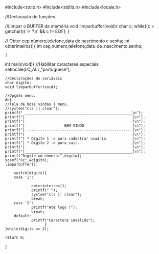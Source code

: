 #include<stdio.h>
#include<stdlib.h>
#include<locale.h>

//Declaração de funções

//Limpar o BUFFER da memória
	void limparbuffer(void){
		char c;
		while((c = getchar()) != '\n' && c != EOF);
	}

// Obter cep,número,telefone,data de nascimento e senha;
	int obterinteiros(){
		int cep,numero,telefone,data_de_nascimento,senha;
		
	}

int main(void){	
	//Habilitar caracteres especiais
	setlocale(LC_ALL,"portuguese");
	
	//Declarações de variáveis
	char digito;
	void limparbuffer(void);
	
	//Opções menu.
	do{	
	//Tela de boas vindas | menu.
	//system("cls || clear");
	printf(" _________________________________________________\n");
	printf("|                                                 |\n");
	printf("|                                                 |\n");
	printf("|                  BEM VINDO                      |\n");
	printf("| ----------------------------------------------- |\n");
	printf("|                                                 |\n");		
	printf("| * Digite 1 -> para cadastrar usuário.           |\n");
	printf("| * Digite 2 -> para sair.                        |\n");
	printf("|                                                 |\n");
	printf("|_________________________________________________|\n");
	printf("Digite um número:",digito);	
	scanf("%c",&digito);
	limparbuffer();
	
		switch(digito){
		case '1':
				
				obterinteiros();
				printf(" ");
				system("cls || clear");
				break;
		case '2':
				printf("Até logo !");
				break;
		default:
				printf("Caractere inválido");			
					  }
	}while(digito == 2);	
	
	return 0;
  
  }
